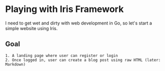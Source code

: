 # Playing with Iris Framework

I need to get wet and dirty with web development in Go, so let's start a simple website using Iris.

## Goal
    1. A landing page where user can register or login
    2. Once logged in, user can create a blog post using raw HTML (later: Markdown)



